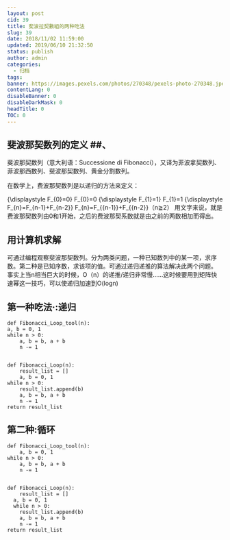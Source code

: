 ```yaml
---
layout: post
cid: 39
title: 斐波拉契數組的两种吃法
slug: 39
date: 2018/11/02 11:59:00
updated: 2019/06/10 21:32:50
status: publish
author: admin
categories: 
  - 归档
tags: 
banner: https://images.pexels.com/photos/270348/pexels-photo-270348.jpeg?cs=srgb&dl=html-php-web-270348.jpg&fm=jpg
contentLang: 0
disableBanner: 0
disableDarkMask: 0
headTitle: 0
TOC: 0
---
```



## 斐波那契数列的定义 ##、
斐波那契数列（意大利语：Successione di Fibonacci），又译为菲波拿契数列、菲波那西数列、斐波那契数列、黄金分割数列。

在数学上，费波那契数列是以递归的方法来定义：

{\displaystyle F_{0}=0} F_{0}=0
{\displaystyle F_{1}=1} F_{1}=1
{\displaystyle F_{n}=F_{n-1}+F_{n-2}} F_{n}=F_{{n-1}}+F_{{n-2}}（n≧2）
用文字来说，就是费波那契数列由0和1开始，之后的费波那契系数就是由之前的两数相加而得出。

## 用计算机求解 ##
可通过编程观察斐波那契数列。分为两类问题，一种已知数列中的某一项，求序数。第二种是已知序数，求该项的值。可通过递归递推的算法解决此两个问题。 事实上当n相当巨大的时候，O（n）的递推/递归非常慢……这时候要用到矩阵快速幂这一技巧，可以使递归加速到O(logn)

## 第一种吃法·:递归 ##

    def Fibonacci_Loop_tool(n):
    a, b = 0, 1
    while n > 0:
        a, b = b, a + b
        n -= 1


    def Fibonacci_Loop(n):
        result_list = []
        a, b = 0, 1
    while n > 0:
        result_list.append(b)
        a, b = b, a + b
        n -= 1
    return result_list

## 第二种:循环 ##

    def Fibonacci_Loop_tool(n):
        a, b = 0, 1
    while n > 0:
        a, b = b, a + b
        n -= 1


    def Fibonacci_Loop(n):
        result_list = []
      a, b = 0, 1
      while n > 0:
        result_list.append(b)
        a, b = b, a + b
        n -= 1
    return result_list


